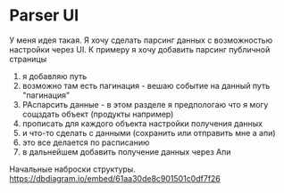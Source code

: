 # Parser UI

У меня идея такая. 
Я хочу сделать парсинг данных с возможностью настройки через UI.
К примеру я хочу добавить парсинг публичной страницы
1. я добавляю путь 
2. возможно там есть пагинация - вешаю событие на данный путь "пагинация"
3. РАспарсить данные - в этом разделе я предпологаю что я могу сощздать объект (продукты например)
4. прописать для каждого объекта настройки получения данных
5. и что-то сделать с данными (сохранить или отправить мне а апи)
6. это все делается по расписанию
7. в дальнейшем добавить получение данных через Апи

Начальные наброски структуры.
https://dbdiagram.io/embed/61aa30de8c901501c0df7f26

